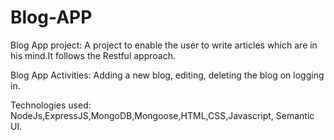 # Blog-APP

Blog App project:
            A project to enable the user to write articles which are in his mind.It follows the
            Restful approach.
            
Blog App Activities:
                 Adding a new blog, editing, deleting the blog on logging in.
                 
Technologies used:
               NodeJs,ExpressJS,MongoDB,Mongoose,HTML,CSS,Javascript, Semantic UI.
